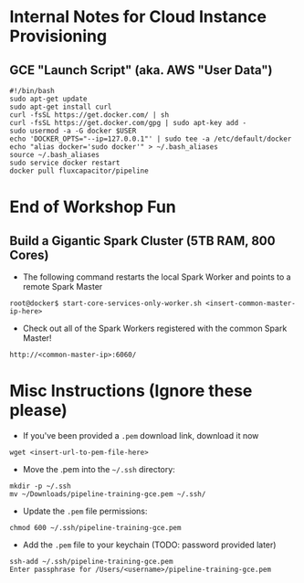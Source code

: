 # Internal Notes for Cloud Instance Provisioning
## GCE "Launch Script" (aka. AWS "User Data")
```
#!/bin/bash
sudo apt-get update
sudo apt-get install curl
curl -fsSL https://get.docker.com/ | sh
curl -fsSL https://get.docker.com/gpg | sudo apt-key add -
sudo usermod -a -G docker $USER
echo 'DOCKER_OPTS="--ip=127.0.0.1"' | sudo tee -a /etc/default/docker
echo "alias docker='sudo docker'" > ~/.bash_aliases
source ~/.bash_aliases
sudo service docker restart
docker pull fluxcapacitor/pipeline
```

# End of Workshop Fun
## Build a Gigantic Spark Cluster (5TB RAM, 800 Cores)
* The following command restarts the local Spark Worker and points to a remote Spark Master
```
root@docker$ start-core-services-only-worker.sh <insert-common-master-ip-here>
```
* Check out all of the Spark Workers registered with the common Spark Master!
```
http://<common-master-ip>:6060/
```

# Misc Instructions (Ignore these please)
* If you've been provided a `.pem` download link, download it now
```
wget <insert-url-to-pem-file-here>
```

* Move the .pem into the `~/.ssh` directory:
```
mkdir -p ~/.ssh
mv ~/Downloads/pipeline-training-gce.pem ~/.ssh/
```

* Update the `.pem` file permissions:
```
chmod 600 ~/.ssh/pipeline-training-gce.pem
```

* Add the `.pem` file to your keychain (TODO:  password provided later)
```
ssh-add ~/.ssh/pipeline-training-gce.pem
Enter passphrase for /Users/<username>/pipeline-training-gce.pem
```
